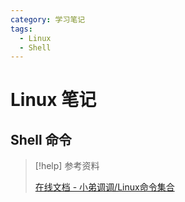 ```yaml
---
category: 学习笔记
tags:
  - Linux
  - Shell
---
```

# Linux 笔记

## Shell 命令

> [!help] 参考资料
> 
> [在线文档 - 小弟调调/Linux命令集合](https://wangchujiang.com/linux-command/hot.html)
